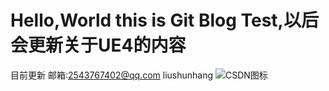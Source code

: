 # Hello,World this is Git Blog Test,以后会更新关于UE4的内容
目前更新
邮箱:2543767402@qq.com
liushunhang
![CSDN图标](http://imgtech.gmw.cn/attachement/jpg/site2/20111223/f04da22d7ba7105e1d7507.jpg "这是CSDN的图标")
